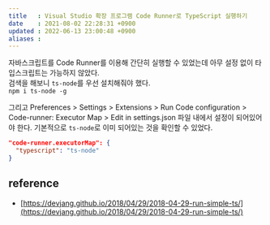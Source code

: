 ```yaml
---
title   : Visual Studio 확장 프로그램 Code Runner로 TypeScript 실행하기   
date    : 2021-08-02 22:28:31 +0900
updated : 2022-06-13 23:00:48 +0900
aliases : 
---
```

자바스크립트를 Code Runner를 이용해 간단히 실행할 수 있었는데 아무 설정 없이 타입스크립트는 가능하지 않았다.  
검색을 해보니 `ts-node`를 우선 설치해줘야 했다.  
`npm i ts-node -g`  

그리고 Preferences > Settings > Extensions > Run Code configuration > Code-runner: Executor Map > Edit in settings.json 파일 내에서 설정이 되어있어야 한다. 기본적으로 `ts-node`로 이미 되어있는 것을 확인할 수 있었다. 
```json
"code-runner.executorMap": {
  "typescript": "ts-node"
}
```  

## reference 
- [https://devjang.github.io/2018/04/29/2018-04-29-run-simple-ts/](https://devjang.github.io/2018/04/29/2018-04-29-run-simple-ts/)
